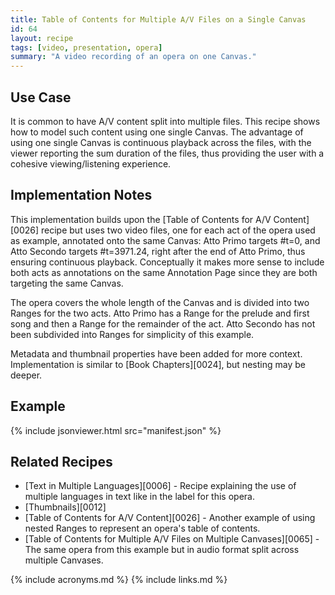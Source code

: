 ```yaml
---
title: Table of Contents for Multiple A/V Files on a Single Canvas
id: 64
layout: recipe
tags: [video, presentation, opera]
summary: "A video recording of an opera on one Canvas."
---
```



## Use Case

It is common to have A/V content split into multiple files. This recipe shows how to model such content using one single Canvas. The advantage of using one single Canvas is continuous playback across the files, with the viewer reporting the sum duration of the files, thus providing the user with a cohesive viewing/listening experience.

## Implementation Notes

This implementation builds upon the [Table of Contents for A/V Content][0026] recipe but uses two video files, one for each act of the opera used as example, annotated onto the same Canvas: Atto Primo targets #t=0, and Atto Secondo targets #t=3971.24, right after the end of Atto Primo, thus ensuring continuous playback. Conceptually it makes more sense to include both acts as annotations on the same Annotation Page since they are both targeting the same Canvas. 

The opera covers the whole length of the Canvas and is divided into two Ranges for the two acts. Atto Primo has a Range for the prelude and first song and then a Range for the remainder of the act. Atto Secondo has not been subdivided into Ranges for simplicity of this example.

Metadata and thumbnail properties have been added for more context. Implementation is similar to [Book Chapters][0024], but nesting may be deeper.

## Example

{% include jsonviewer.html src="manifest.json" %}

## Related Recipes

- [Text in Multiple Languages][0006] - Recipe explaining the use of multiple languages in text like in the label for this opera.
- [Thumbnails][0012]
- [Table of Contents for A/V Content][0026] - Another example of using nested Ranges to represent an opera's table of contents.
- [Table of Contents for Multiple A/V Files on Multiple Canvases][0065] - The same opera from this example but in audio format split across multiple Canvases.

{% include acronyms.md %}
{% include links.md %}
